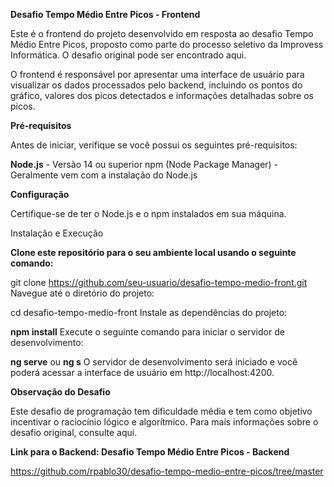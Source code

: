 **Desafio Tempo Médio Entre Picos - Frontend**

Este é o frontend do projeto desenvolvido em resposta ao desafio Tempo Médio Entre Picos, proposto como parte do processo seletivo da Improvess Informática. O desafio original pode ser encontrado aqui.

O frontend é responsável por apresentar uma interface de usuário para visualizar os dados processados pelo backend, incluindo os pontos do gráfico, valores dos picos detectados e informações detalhadas sobre os picos.

**Pré-requisitos**

Antes de iniciar, verifique se você possui os seguintes pré-requisitos:

**Node.js** - Versão 14 ou superior
npm (Node Package Manager) - Geralmente vem com a instalação do Node.js

**Configuração**

Certifique-se de ter o Node.js e o npm instalados em sua máquina.

Instalação e Execução

**Clone este repositório para o seu ambiente local usando o seguinte comando:**

git clone https://github.com/seu-usuario/desafio-tempo-medio-front.git
Navegue até o diretório do projeto:

cd desafio-tempo-medio-front
Instale as dependências do projeto:

**npm install**
Execute o seguinte comando para iniciar o servidor de desenvolvimento:


**ng serve** ou **ng s**
O servidor de desenvolvimento será iniciado e você poderá acessar a interface de usuário em http://localhost:4200.

**Observação do Desafio**

Este desafio de programação tem dificuldade média e tem como objetivo incentivar o raciocínio lógico e algorítmico. Para mais informações sobre o desafio original, consulte aqui.

**Link para o Backend: Desafio Tempo Médio Entre Picos - Backend**

https://github.com/rpablo30/desafio-tempo-medio-entre-picos/tree/master
